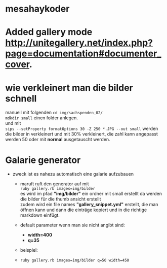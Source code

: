 # mesahaykoder
# Added gallery mode **http://unitegallery.net/index.php?page=documentation#documenter_cover**.

# wie verkleinert man die bilder schnell <br>
manuell mit folgenden
`cd img/sachspenden_02/`<br>
`mdkdir small` einen folder anlegen.<br>
und mit<br>
`sips --setProperty formatOptions 30 -Z 250 *.JPG --out small`
werden die bilder in verkleinert und mit 30% verkleinert, die zahl kann angepasst werden 50 oder mit **normal** ausgetauscht werden.


# Galarie generator
- zweck ist es nahezu automatisch eine galarie aufzubauen
  - maruft ruft den generator auf mit <br/>
    `ruby gallery.rb images=img/bilder` <br/>
    es wird im pfad **"img/bilder"** ein ordner mit small erstellt da werden die bilder für die thumb ansicht erstellt <br>
    zudem wird ein file names **"gallery_snippet.yml"** erstellt, die man öffnen kann und dann die einträge kopiert und in die richtige markdown einfügt.

  - default parameter wenn man sie nicht angibt sind:
    - **width=400**
    - **q=35**
  - beispiel:
  - `ruby gallery.rb images=img/bilder q=50 width=450`
